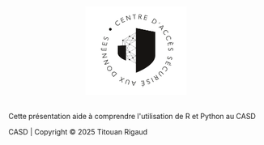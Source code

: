 <p align="center">
  <a href="https://revealjs.com">
  <img src="assets/CASD.png" alt="Logo CASD" width="200">
  </a>
  <br><br>
</p>

Cette présentation aide à comprendre l'utilisation de R et Python au CASD

<div align="Left">
  CASD | Copyright © 2025 Titouan Rigaud
</div>
